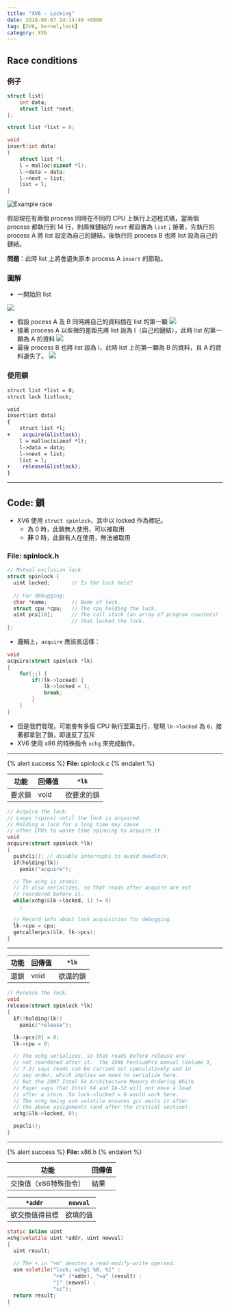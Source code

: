 ```yaml
---
title: "XV6 - Locking"
date: 2018-08-07 14:14:40 +0800
tag: [XV6, kernel,lock]
category: XV6
---
```

## Race conditions
### 例子
```c
struct list{
    int data;
    struct list *next;
};

struct list *list = 0;

void
insert(int data)
{
    struct list *l;
    l = malloc(sizeof *l);
    l->data = data;
    l->next = list;
    list = l;
}
```

![](https://i.imgur.com/T6893f9.png "Example race")

假設現在有兩個 process 同時在不同的 CPU 上執行上述程式碼，當兩個 process 都執行到 14 行，則兩條鏈結的 `next` 都設置為 `list`；接著，先執行的 process A 將 list 設定為自己的鏈結，後執行的 process B 也將 list 設為自己的鏈結。

**問題**：此時 list 上將會遺失原本 process A `insert` 的節點。

### 圖解

- 一開始的 list

![](https://i.imgur.com/2eXmAxp.png)
- 假設 pocess A 及 B 同時將自己的資料插在 list 的第一顆
![](https://i.imgur.com/h95r477.png)
- 接著 process A 以些微的差距先將 list 設為 l（自己的鏈結），此時 list 的第一顆為 A 的資料
![](https://i.imgur.com/u0udl7M.png)
- 最後 process B 也將 list 設為 l，此時 list 上的第一顆為 B 的資料，且 A 的資料遺失了。
![](https://i.imgur.com/B659a3t.png)

### 使用鎖
```diff
struct list *list = 0;
struct lock listlock;

void
insert(int data)
{
    struct list *l;
+    acquire(&listlock);
    l = malloc(sizeof *l);
    l->data = data;
    l->next = list;
    list = l;
+    release(&listlock);
}
```

---
## Code: 鎖
- XV6 使用 `struct spinlock`，其中以 locked 作為標記。
    - 為 0 時，此鎖無人使用，可以被取用
    - **非** 0 時，此鎖有人在使用，無法被取用

### File: spinlock.h
```c =
// Mutual exclusion lock.
struct spinlock {
  uint locked;       // Is the lock held?
  
  // For debugging:
  char *name;        // Name of lock.
  struct cpu *cpu;   // The cpu holding the lock.
  uint pcs[10];      // The call stack (an array of program counters)
                     // that locked the lock.
};
```

- 邏輯上，`acquire` 應該長這樣：

```c
void
acquire(struct spinlock *lk)
{
    for(;;) {
        if(!lk->locked) {
            lk->locked = 1;
            break;
        }
    }
}
```
- 但是我們發現，可能會有多個 CPU 執行至第五行，發現 `lk->locked` 為 `0`，接著都拿到了鎖，即違反了互斥
- XV6 使用 x86 的特殊指令 `xchg` 來完成動作。

---

{% alert success %}
**File:** spinlock.c
{% endalert %}

| 功能 | 回傳值 | `*lk` |
| --- | ------ | ----- |
| 要求鎖 | void | 欲要求的鎖 |

```c =20
// Acquire the lock.
// Loops (spins) until the lock is acquired.
// Holding a lock for a long time may cause
// other CPUs to waste time spinning to acquire it.
void
acquire(struct spinlock *lk)
{
  pushcli(); // disable interrupts to avoid deadlock.
  if(holding(lk))
    panic("acquire");

  // The xchg is atomic.
  // It also serializes, so that reads after acquire are not
  // reordered before it. 
  while(xchg(&lk->locked, 1) != 0)
    ;

  // Record info about lock acquisition for debugging.
  lk->cpu = cpu;
  getcallerpcs(&lk, lk->pcs);
}
```

---

| 功能 | 回傳值 | `*lk` |
| --- | ------ | ----- |
| 還鎖 | void | 欲還的鎖 |

```c =42
// Release the lock.
void
release(struct spinlock *lk)
{
  if(!holding(lk))
    panic("release");

  lk->pcs[0] = 0;
  lk->cpu = 0;

  // The xchg serializes, so that reads before release are 
  // not reordered after it.  The 1996 PentiumPro manual (Volume 3,
  // 7.2) says reads can be carried out speculatively and in
  // any order, which implies we need to serialize here.
  // But the 2007 Intel 64 Architecture Memory Ordering White
  // Paper says that Intel 64 and IA-32 will not move a load
  // after a store. So lock->locked = 0 would work here.
  // The xchg being asm volatile ensures gcc emits it after
  // the above assignments (and after the critical section).
  xchg(&lk->locked, 0);

  popcli();
}
```

---

{% alert success %}
**File:** x86.h
{% endalert %}

| 功能 | 回傳值 |
| --- | ------ |
| 交換值（x86特殊指令） | 結果 |

| `*addr` | `newval` |
| -------- | ------- |
| 欲交換值得目標 | 欲填的值 |

```c =120
static inline uint
xchg(volatile uint *addr, uint newval)
{
  uint result;
  
  // The + in "+m" denotes a read-modify-write operand.
  asm volatile("lock; xchgl %0, %1" :
               "+m" (*addr), "=a" (result) :
               "1" (newval) :
               "cc");
  return result;
}
```